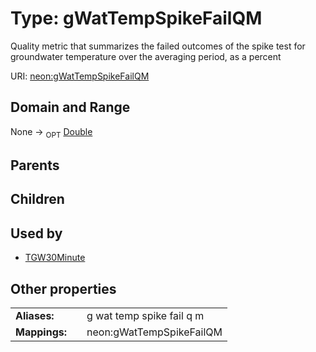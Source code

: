 
# Type: gWatTempSpikeFailQM


Quality metric that summarizes the failed outcomes of the spike test for groundwater temperature over the averaging period, as a percent

URI: [neon:gWatTempSpikeFailQM](https://data.neonscience.org/gWatTempSpikeFailQM)


## Domain and Range

None ->  <sub>OPT</sub> [Double](types/Double.md)

## Parents


## Children


## Used by

 * [TGW30Minute](TGW30Minute.md)

## Other properties

|  |  |  |
| --- | --- | --- |
| **Aliases:** | | g wat temp spike fail q m |
| **Mappings:** | | neon:gWatTempSpikeFailQM |

